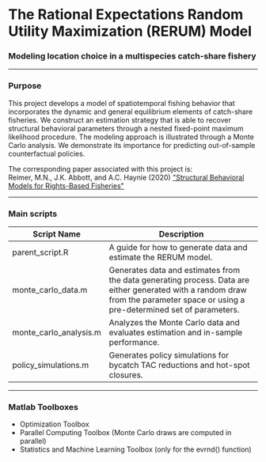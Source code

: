 # The Rational Expectations Random Utility Maximization (RERUM) Model
### Modeling location choice in a multispecies catch-share fishery
***
### Purpose
This project develops a model of spatiotemporal fishing behavior that incorporates the dynamic and general equilibrium elements of catch-share fisheries. We construct an estimation strategy that is able to recover structural behavioral parameters through a nested fixed-point maximum likelihood procedure. The modeling approach is illustrated through a Monte Carlo analysis. We demonstrate its importance for predicting out-of-sample counterfactual policies.

The corresponding paper associated with this project is:  
Reimer, M.N., J.K. Abbott, and A.C. Haynie (2020) ["Structural Behavioral Models for Rights-Based Fisheries"](https://www.researchgate.net/publication/338518621_Structural_Behavioral_Models_for_Rights-Based_Fisheries)
***

### Main scripts

Script Name                                | Description
-------------------------------------------|-----------------------------------------
parent_script.R                            | A guide for how to generate data and estimate the RERUM model.
monte_carlo_data.m                         | Generates data and estimates from the data generating process. Data are either generated with a random draw from the parameter space or using a pre-determined set of parameters.
monte_carlo_analysis.m                     | Analyzes the Monte Carlo data and evaluates estimation and in-sample performance.
policy_simulations.m                       | Generates policy simulations for bycatch TAC reductions and hot-spot closures.

***

### Matlab Toolboxes
- Optimization Toolbox
- Parallel Computing Toolbox  (Monte Carlo draws are computed in parallel)
- Statistics and Machine Learning Toolbox (only for the evrnd() function)

